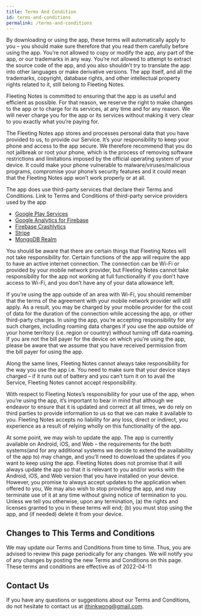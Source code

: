 ```yaml
---
title: Terms And Condition
id: terms-and-conditions
permalink: /terms-and-conditions
---
```


By downloading or using the app, these terms will automatically apply to you – you should make sure therefore that you read them carefully before using the app. You’re not allowed to copy or modify the app, any part of the app, or our trademarks in any way. You’re not allowed to attempt to extract the source code of the app, and you also shouldn’t try to translate the app into other languages or make derivative versions. The app itself, and all the trademarks, copyright, database rights, and other intellectual property rights related to it, still belong to Fleeting Notes.

Fleeting Notes is committed to ensuring that the app is as useful and efficient as possible. For that reason, we reserve the right to make changes to the app or to charge for its services, at any time and for any reason. We will never charge you for the app or its services without making it very clear to you exactly what you’re paying for.

The Fleeting Notes app stores and processes personal data that you have provided to us, to provide our Service. It’s your responsibility to keep your phone and access to the app secure. We therefore recommend that you do not jailbreak or root your phone, which is the process of removing software restrictions and limitations imposed by the official operating system of your device. It could make your phone vulnerable to malware/viruses/malicious programs, compromise your phone’s security features and it could mean that the Fleeting Notes app won’t work properly or at all.

The app does use third-party services that declare their Terms and Conditions. Link to Terms and Conditions of third-party service providers used by the app

* [Google Play Services](https://policies.google.com/terms)
* [Google Analytics for Firebase](https://firebase.google.com/terms/analytics)
* [Firebase Crashlytics](https://firebase.google.com/terms/crashlytics)
* [Stripe](https://stripe.com/en-ca/legal)
* [MongoDB Realm](https://www.mongodb.com/cloud-terms-and-conditions)

You should be aware that there are certain things that Fleeting Notes will not take responsibility for. Certain functions of the app will require the app to have an active internet connection. The connection can be Wi-Fi or provided by your mobile network provider, but Fleeting Notes cannot take responsibility for the app not working at full functionality if you don’t have access to Wi-Fi, and you don’t have any of your data allowance left.

If you’re using the app outside of an area with Wi-Fi, you should remember that the terms of the agreement with your mobile network provider will still apply. As a result, you may be charged by your mobile provider for the cost of data for the duration of the connection while accessing the app, or other third-party charges. In using the app, you’re accepting responsibility for any such charges, including roaming data charges if you use the app outside of your home territory (i.e. region or country) without turning off data roaming. If you are not the bill payer for the device on which you’re using the app, please be aware that we assume that you have received permission from the bill payer for using the app.

Along the same lines, Fleeting Notes cannot always take responsibility for the way you use the app i.e. You need to make sure that your device stays charged – if it runs out of battery and you can’t turn it on to avail the Service, Fleeting Notes cannot accept responsibility.

With respect to Fleeting Notes’s responsibility for your use of the app, when you’re using the app, it’s important to bear in mind that although we endeavor to ensure that it is updated and correct at all times, we do rely on third parties to provide information to us so that we can make it available to you. Fleeting Notes accepts no liability for any loss, direct or indirect, you experience as a result of relying wholly on this functionality of the app.

At some point, we may wish to update the app. The app is currently available on Android, iOS, and Web – the requirements for the both systems(and for any additional systems we decide to extend the availability of the app to) may change, and you’ll need to download the updates if you want to keep using the app. Fleeting Notes does not promise that it will always update the app so that it is relevant to you and/or works with the Android, iOS, and Web version that you have installed on your device. However, you promise to always accept updates to the application when offered to you, We may also wish to stop providing the app, and may terminate use of it at any time without giving notice of termination to you. Unless we tell you otherwise, upon any termination, (a) the rights and licenses granted to you in these terms will end; (b) you must stop using the app, and (if needed) delete it from your device.

## Changes to This Terms and Conditions

We may update our Terms and Conditions from time to time. Thus, you are advised to review this page periodically for any changes. We will notify you of any changes by posting the new Terms and Conditions on this page.
These terms and conditions are effective as of 2022-04-11

## Contact Us

If you have any questions or suggestions about our Terms and Conditions, do not hesitate to contact us at ithinkwong@gmail.com.
